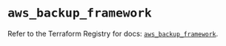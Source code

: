 # `aws_backup_framework`

Refer to the Terraform Registry for docs: [`aws_backup_framework`](https://registry.terraform.io/providers/hashicorp/aws/4.67.0/docs/resources/backup_framework).
